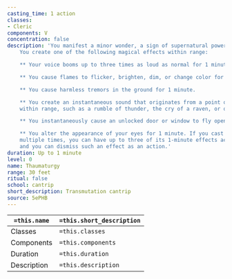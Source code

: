 ```yaml
---
casting_time: 1 action
classes:
- Cleric
components: V
concentration: false
description: 'You manifest a minor wonder, a sign of supernatural power, within range.
    You create one of the following magical effects within range:

    ** Your voice booms up to three times as loud as normal for 1 minute.

    ** You cause flames to flicker, brighten, dim, or change color for 1 minute.

    ** You cause harmless tremors in the ground for 1 minute.

    ** You create an instantaneous sound that originates from a point of your choice
    within range, such as a rumble of thunder, the cry of a raven, or ominous whispers.

    ** You instantaneously cause an unlocked door or window to fly open or slam shut.

    ** You alter the appearance of your eyes for 1 minute. If you cast this spell
    multiple times, you can have up to three of its 1-minute effects active at a time,
    and you can dismiss such an effect as an action.'
duration: Up to 1 minute
level: 0
name: Thaumaturgy
range: 30 feet
ritual: false
school: cantrip
short_description: Transmutation cantrip
source: 5ePHB
---
```


| `=this.name` | `=this.short_description` |
| ------------ | ------------------------- |
| Classes      | `=this.classes`           |
| Components   | `=this.components`        |
| Duration     | `=this.duration`          |
| Description  | `=this.description`       |
